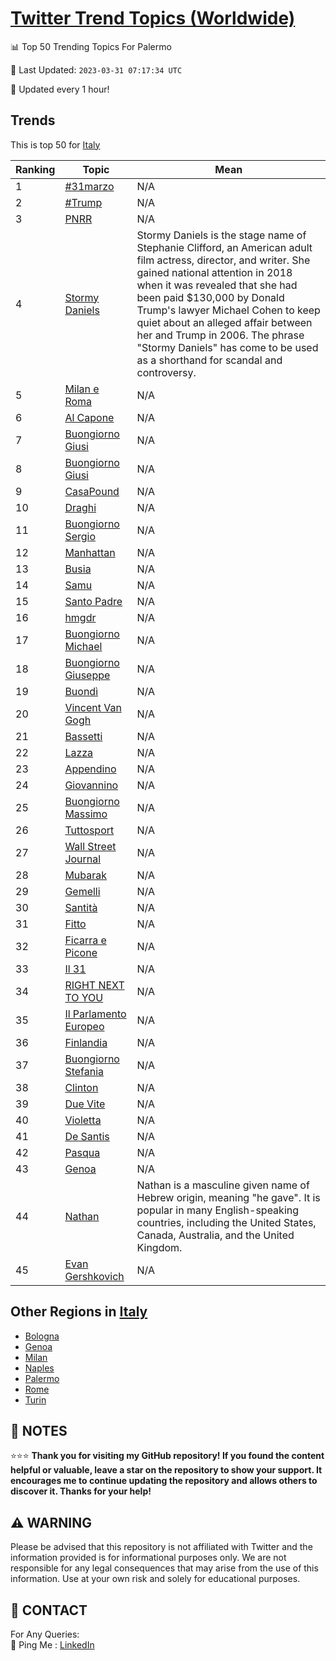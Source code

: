 [Twitter Trend Topics (Worldwide)](https://github.com/ErcinDedeoglu/Twitter-Trend-Topics)
==========


📊 Top 50 Trending Topics For Palermo

📆 Last Updated: `2023-03-31 07:17:34 UTC`

🔧 Updated every 1 hour!


## Trends

This is top 50 for [Italy](</Italy>)

| Ranking | Topic | Mean |
| ------- | ------------ | ------------ |
| 1 | [#31marzo](http://twitter.com/search?q=%2331marzo) | N/A |
| 2 | [#Trump](http://twitter.com/search?q=%23Trump) | N/A |
| 3 | [PNRR](http://twitter.com/search?q=PNRR) | N/A |
| 4 | [Stormy Daniels](http://twitter.com/search?q=Stormy+Daniels) | Stormy Daniels is the stage name of Stephanie Clifford, an American adult film actress, director, and writer. She gained national attention in 2018 when it was revealed that she had been paid $130,000 by Donald Trump's lawyer Michael Cohen to keep quiet about an alleged affair between her and Trump in 2006. The phrase "Stormy Daniels" has come to be used as a shorthand for scandal and controversy. |
| 5 | [Milan e Roma](http://twitter.com/search?q=Milan+e+Roma) | N/A |
| 6 | [Al Capone](http://twitter.com/search?q=Al+Capone) | N/A |
| 7 | [Buongiorno Giusi](http://twitter.com/search?q=Buongiorno+Giusi) | N/A |
| 8 | [Buongiorno Giusi](http://twitter.com/search?q=Buongiorno+Giusi) | N/A |
| 9 | [CasaPound](http://twitter.com/search?q=CasaPound) | N/A |
| 10 | [Draghi](http://twitter.com/search?q=Draghi) | N/A |
| 11 | [Buongiorno Sergio](http://twitter.com/search?q=Buongiorno+Sergio) | N/A |
| 12 | [Manhattan](http://twitter.com/search?q=Manhattan) | N/A |
| 13 | [Busia](http://twitter.com/search?q=Busia) | N/A |
| 14 | [Samu](http://twitter.com/search?q=Samu) | N/A |
| 15 | [Santo Padre](http://twitter.com/search?q=Santo+Padre) | N/A |
| 16 | [hmgdr](http://twitter.com/search?q=hmgdr) | N/A |
| 17 | [Buongiorno Michael](http://twitter.com/search?q=Buongiorno+Michael) | N/A |
| 18 | [Buongiorno Giuseppe](http://twitter.com/search?q=Buongiorno+Giuseppe) | N/A |
| 19 | [Buondì](http://twitter.com/search?q=Buond%c3%ac) | N/A |
| 20 | [Vincent Van Gogh](http://twitter.com/search?q=Vincent+Van+Gogh) | N/A |
| 21 | [Bassetti](http://twitter.com/search?q=Bassetti) | N/A |
| 22 | [Lazza](http://twitter.com/search?q=Lazza) | N/A |
| 23 | [Appendino](http://twitter.com/search?q=Appendino) | N/A |
| 24 | [Giovannino](http://twitter.com/search?q=Giovannino) | N/A |
| 25 | [Buongiorno Massimo](http://twitter.com/search?q=Buongiorno+Massimo) | N/A |
| 26 | [Tuttosport](http://twitter.com/search?q=Tuttosport) | N/A |
| 27 | [Wall Street Journal](http://twitter.com/search?q=Wall+Street+Journal) | N/A |
| 28 | [Mubarak](http://twitter.com/search?q=Mubarak) | N/A |
| 29 | [Gemelli](http://twitter.com/search?q=Gemelli) | N/A |
| 30 | [Santità](http://twitter.com/search?q=Santit%c3%a0) | N/A |
| 31 | [Fitto](http://twitter.com/search?q=Fitto) | N/A |
| 32 | [Ficarra e Picone](http://twitter.com/search?q=Ficarra+e+Picone) | N/A |
| 33 | [Il 31](http://twitter.com/search?q=Il+31) | N/A |
| 34 | [RIGHT NEXT TO YOU](http://twitter.com/search?q=RIGHT+NEXT+TO+YOU) | N/A |
| 35 | [Il Parlamento Europeo](http://twitter.com/search?q=Il+Parlamento+Europeo) | N/A |
| 36 | [Finlandia](http://twitter.com/search?q=Finlandia) | N/A |
| 37 | [Buongiorno Stefania](http://twitter.com/search?q=Buongiorno+Stefania) | N/A |
| 38 | [Clinton](http://twitter.com/search?q=Clinton) | N/A |
| 39 | [Due Vite](http://twitter.com/search?q=Due+Vite) | N/A |
| 40 | [Violetta](http://twitter.com/search?q=Violetta) | N/A |
| 41 | [De Santis](http://twitter.com/search?q=De+Santis) | N/A |
| 42 | [Pasqua](http://twitter.com/search?q=Pasqua) | N/A |
| 43 | [Genoa](http://twitter.com/search?q=Genoa) | N/A |
| 44 | [Nathan](http://twitter.com/search?q=Nathan) | Nathan is a masculine given name of Hebrew origin, meaning "he gave". It is popular in many English-speaking countries, including the United States, Canada, Australia, and the United Kingdom. |
| 45 | [Evan Gershkovich](http://twitter.com/search?q=Evan+Gershkovich) | N/A |



## Other Regions in [Italy](</Italy>)

* [Bologna](</Italy/Bologna.md>)
* [Genoa](</Italy/Genoa.md>)
* [Milan](</Italy/Milan.md>)
* [Naples](</Italy/Naples.md>)
* [Palermo](</Italy/Palermo.md>)
* [Rome](</Italy/Rome.md>)
* [Turin](</Italy/Turin.md>)



## 📝 NOTES

⭐⭐⭐ **Thank you for visiting my GitHub repository! If you found the content helpful or valuable, leave a star on the repository to show your support. It encourages me to continue updating the repository and allows others to discover it. Thanks for your help!**


## ⚠️ WARNING

Please be advised that this repository is not affiliated with Twitter and the information provided is for informational purposes only. We are not responsible for any legal consequences that may arise from the use of this information. Use at your own risk and solely for educational purposes.


## 📨 CONTACT

 For Any Queries:  
            🏓 Ping Me : [LinkedIn](https://www.linkedin.com/in/ercindedeoglu/)
